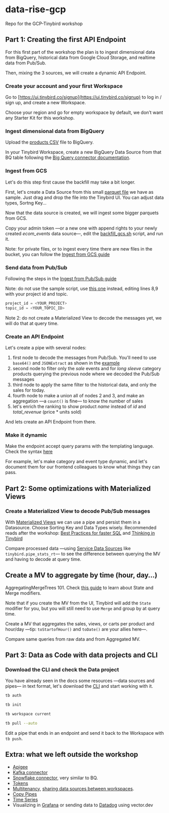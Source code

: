 # data-rise-gcp

Repo for the GCP-Tinybird workshop

## Part 1: Creating the first API Endpoint

For this first part of the workshop the plan is to ingest dimensional data from BigQuery, historical data from Google Cloud Storage, and realtime data from Pub/Sub.

Then, mixing the 3 sources, we will create a dynamic API Endpoint.



### Create your account and your first Workspace

Go to [https://ui.tinybird.co/signup](https://ui.tinybird.co/signup) to log in / sign up, and create a new Workspace.

Choose your region and go for empty workspace by default, we don’t want any Starter Kit for this workshop.

### Ingest dimensional data from BigQuery

Upload the [products CSV](./aux/products.csv) file to BigQuery.

In your Tinybird Workspace, create a new BigQuery Data Source from that BQ table following the [Big Query connector documentation](https://www.tinybird.co/docs/ingest/bigquery).

### Ingest from GCS

Let's do this step first cause the backfill may take a bit longer.

First, let's create a Data Source from this small [parquet file](./aux/ecom_events.parquet) we have as sample. Just drag and drop the file into the Tinybird UI. You can adjust data types, Sortng Key...

Now that the data source is created, we will ingest some bigger parquets from GCS.

Copy your admin token —or a new one with append rights to your newly created _ecom_events_ data source—, edit the [backfill_gcs.sh](./aux/backfill_gcs.sh) script, and run it.

Note: for private files, or to ingest every time there are new files in the bucket, you can follow the [Ingest from GCS guide](https://www.tinybird.co/docs/guides/ingest-from-google-gcs)

### Send data from Pub/Sub

Following the steps in the [Ingest from Pub/Sub guide](https://www.tinybird.co/docs/guides/ingest-from-google-pubsub)

Note: do not use the sample script, use [this one](./aux/pub_sub_demo.py) instead, editing lines 8,9 with your project id and topic.

```python
project_id = <YOUR_PROJECT>
topic_id = <YOUR_TOPIC_ID>
```

Note 2: do not create a Materialized View to decode the messages yet, we will do that at query time.

### Create an API Endpoint

Let's create a pipe with several nodes:

  1. first node to decode the messages from Pub/Sub. You'll need to use `base64()` and `JSONExtract` as shown in the [example](https://www.tinybird.co/docs/guides/ingest-from-google-pubsub.html#step-4-decode-message-data)
  1. second node to filter only the _sale_ events and for _long sleeve_ category products querying the previous node where we decoded the Pub/Sub messages
  1. third node to apply the same filter to the historical data, and only the sales for today.
  1. fourth node to make a union all of nodes 2 and 3, and make an aggregation —a `count()` is fine— to know the number of sales
  1. let's enrich the ranking to show product _name_ instead of _id_ and _total_revenue_ (price * units sold)

And lets create an API Endpoint from there.

### Make it dynamic

Make the endpoint accept query params with the templating language. Check the syntax [here](https://www.tinybird.co/docs/query-parameters)

For example, let's make category and event type dynamic, and let's document them for our frontend colleagues to know what things they can pass.

## Part 2: Some optimizations with Materialized Views

### Create a Materialized View to decode Pub/Sub messages

With [Materialized Views](https://www.tinybird.co/docs/concepts/materialized-views) we can use a pipe and persist them in a Datasource.
Choose Sorting Key and Data Types wisely. Recommended reads after the workshop: [Best Practices for faster SQL](https://www.tinybird.co/docs/guides/best-practices-for-faster-sql) and [Thinking in Tinybird](https://www.tinybird.co/blog-posts/thinking-in-tinybird)

Compare processed data —using [Service Data Sources](https://www.tinybird.co/docs/monitoring/service-datasources) like `tinybird.pipe_stats_rt`— to see the difference between querying the MV and having to decode at query time.

## Create a MV to aggregate by time (hour, day…)

AggregatingMergeTrees 101. Check [this guide](https://www.tinybird.co/docs/guides/master-materialized-views.html#doing-aggregations-the-right-way-with-materialized-views) to learn about State and Merge modifiers.

Note that if you create the MV from the UI, Tinybird will add the `State` modifier for you, but you will still need to use `Merge` and group by at query time.

Create a MV that aggregates the sales, views, or carts per product and hour/day —tip: `toStartofHour()` and `toDate()` are your allies here—.

Compare same queries from raw data and from Aggregated MV.


## Part 3: Data as Code with data projects and CLI

### Download the CLI and check the Data project

You have already seen in the docs some resources —data sources and pipes— in text format, let's download the [CLI](https://www.tinybird.co/docs/cli) and start working with it.

```bash
tb auth

tb init

tb workspace current

tb pull --auto
```

Edit a pipe that ends in an endpoint and send it back to the Workspace with `tb push`.


## Extra: what we left outside the workshop

- [Apigee](https://www.tinybird.co/docs/publish/api-gateways.html#google-cloud-apigee)
- [Kafka connector](https://www.tinybird.co/docs/ingest/kafka)
- [Snowflake connector](https://www.tinybird.co/docs/ingest/snowflake), very similar to BQ.
- [Tokens](https://www.tinybird.co/docs/concepts/auth-tokens)
- [Multitenancy](https://www.tinybird.co/blog-posts/multi-tenant-saas-options), [sharing data sources between workspaces](https://www.tinybird.co/blog-posts/new-feature-sharing-data-sources-across-workspaces).
- [Copy Pipes](https://www.tinybird.co/docs/publish/copy-pipes.html)
- [Time Series](https://www.tinybird.co/blog-posts/announcing-time-series)
- Visualizing in [Grafana](https://www.tinybird.co/docs/guides/consume-api-endpoints-in-grafana) or sending data to [Datadog](https://www.tinybird.co/blog-posts/how-to-monitor-tinybird-using-datadog-with-vector-dev) using vector.dev